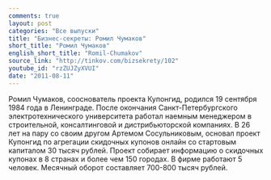 ```yaml
---
comments: true
layout: post
categories: "Все выпуски"
title: "Бизнес-секреты: Ромил Чумаков"
short_title: "Ромил Чумаков"
english_short_title: "Romil-Chumakov"
source_link: "http://tinkov.com/bizsekrety/102"
youtube_id: "rzZUJZyXVUI"
date: "2011-08-11"
---
```

Ромил Чумаков, сооснователь проекта Купонгид, родился 19 сентября 1984 года в Ленинграде. После окончания Санкт-Петербургского электротехнического университета работал наемным менеджером в строительной, консалтинговой и дистрибьюторской компаниях. В 26 лет на пару со своим другом Артемом Сосульниковым, основал проект Купонгид по агрегации скидочных купонов онлайн со стартовым капиталом 30 тысяч рублей. Проект собирает информацию о скидочных купонах в 8 странах и более чем 150 городах. В фирме работают 5 человек. Месячный оборот составляет 700-800 тысяч рублей.
